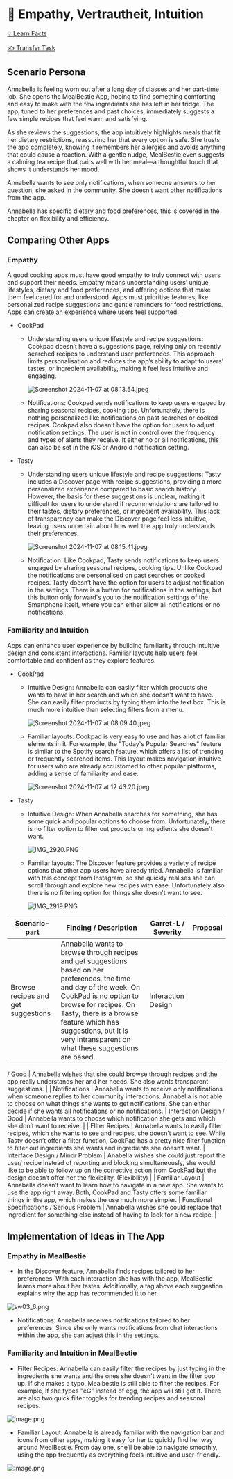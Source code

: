# 🫶 Empathy, Vertrautheit, Intuition

[💡 Learn Facts](LearnFacts/Learn%20Facts%20SW03.md)

[✍️ Transfer Task](TransferTasks/Transfer%20Task%20SW03.md)

## Scenario Persona

Annabella is feeling worn out after a long day of classes and her part-time job. She opens the MealBestie App, hoping to find something comforting and easy to make with the few ingredients she has left in her fridge. The app, tuned to her preferences and past choices, immediately suggests a few simple recipes that feel warm and satisfying.

As she reviews the suggestions, the app intuitively highlights meals that fit her dietary restrictions, reassuring her that every option is safe. She trusts the app completely, knowing it remembers her allergies and avoids anything that could cause a reaction. With a gentle nudge, MealBestie even suggests a calming tea recipe that pairs well with her meal—a thoughtful touch that shows it understands her mood.

Annabella wants to see only notifications, when someone answers to her question, she asked in the community. She doesn’t want other notifications from the app.

Annabella has specific dietary and food preferences, this is covered in the chapter on flexibility and efficiency.

## Comparing Other Apps

### Empathy

A good cooking apps must have good empathy to truly connect with users and support their needs. Empathy means understanding users’ unique lifestyles, dietary and food preferences, and offering options that make them feel cared for and understood. Apps must prioritise  features, like personalized recipe suggestions and gentle reminders for food restrictions. Apps can create an experience where users feel supported.

- CookPad
    - Understanding users unique lifestyle and recipe suggestions: Cookpad doesn’t have a suggestions page, relying only on recently searched recipes to understand user preferences. This approach limits personalisation and reduces the app’s ability to adapt to users’ tastes, or ingredient availability, making it feel less intuitive and engaging.
        
        ![Screenshot 2024-11-07 at 08.13.54.jpeg](Images/sw03/sw03_3.jpeg)
        
    - Notifications: Cookpad sends notifications to keep users engaged by sharing seasonal recipes, cooking tips. Unfortunately, there is nothing personalized like notifications on past searches or cooked recipes. Cookpad also doesn’t have the option for users to adjust notification settings. The user is not in control over the frequency and types of alerts they receive. It either no or all notifications, this can also be set in the iOS or Android notification setting.
- Tasty
    - Understanding users unique lifestyle and recipe suggestions: Tasty includes a Discover page with recipe suggestions, providing a more personalized experience compared to basic search history. However, the basis for these suggestions is unclear, making it difficult for users to understand if recommendations are tailored to their tastes, dietary preferences, or ingredient availability. This lack of transparency can make the Discover page feel less intuitive, leaving users uncertain about how well the app truly understands their preferences.
        
        ![Screenshot 2024-11-07 at 08.15.41.jpeg](Images/sw03/sw03_4.jpeg)
        
    - Notification: Like Cookpad, Tasty sends notifications to keep users engaged by sharing seasonal recipes, cooking tips. Unlike Cookpad the notifications are personalised on past searches or cooked recipes. Tasty doesn’t have the option for users to adjust notification in the settings. There is a button for notifications in the settings, but this button only forward's you to the notification settings of the Smartphone itself, where you can either allow all notifications or no notifications.

### Familiarity and Intuition

Apps can enhance user experience by building familiarity through intuitive design and consistent interactions. Familiar layouts help users feel comfortable and confident as they explore features. 

- CookPad
    - Intuitive Design: Annabella can easily filter which products she wants to have in her search and which she doesn't want to have. She can easily filter products by typing them into the text box. This is much more intuitive than selecting filters from a menu.
        
        ![Screenshot 2024-11-07 at 08.09.40.jpeg](Images/sw03/sw03_2.jpeg)
        
    - Familiar layouts: Cookpad is very easy to use and has a lot of familiar elements in it. For example, the "Today's Popular Searches" feature is similar to the Spotify search feature, which offers a list of trending or frequently searched items. This layout makes navigation intuitive for users who are already accustomed to other popular platforms, adding a sense of familiarity and ease.
        
        ![Screenshot 2024-11-07 at 12.43.20.jpeg](Images/sw03/sw03_5.jpeg)
        
- Tasty
    - Intuitive Design: When Annabella searches for something, she has some quick and popular options to choose from. Unfortunately, there is no filter option to filter out products or ingredients she doesn't want.
        
        ![IMG_2920.PNG](Images/sw04/sw04_21.png)
        
    - Familiar layouts: The Discover feature provides a variety of recipe options that other app users have already tried. Annabella is familiar with this concept from Instagram, so she quickly realises she can scroll through and explore new recipes with ease. Unfortunately also there is no filtering option for things she doesn't want to see.
        
        ![IMG_2919.PNG](Images/sw03/sw03_7.png)
        

| Scenario-part | Finding / Description | Garret-L / Severity | Proposal  |
| --- | --- | --- | --- |
| Browse recipes and get suggestions | Annabella wants to browse through recipes and get suggestions based on her preferences, the time and day of the week. On CookPad is no option to browse for recipes. On Tasty, there is a browse feature which has suggestions, but it is very intransparent  on what these suggestions are based. | Interaction Design 
/
Good  | Annabella wishes that she could browse through recipes and the app really understands her and her needs. She also wants transparent suggestions. |
| Notifications | Annabella wants to receive only notifications when someone replies to her community interactions. Annabella is not able to choose on what things she wants to get notifications. She can either decide if she wants all notifications or no notifications. | Interaction Design 
/
Good
 | Annabella wants to choose which notification she gets and which she don’t want to receive. |
| FIlter Recipes | Annabella wants to easily filter recipes, which she wants to see and recipes, she doesn’t want to see. While Tasty doesn’t offer a filter function, CookPad has a pretty nice filter function to filter out ingredients she wants and ingredients she doesn’t want. | Interface Design
/
Minor Problem
 | Anabella wishes she could just report the user/ recipe instead of reporting and blocking simultaneously, she would like to be able to follow up on the corrective action from CookPad but the design doesn‘t offer her the flexibility. (Flexibility) |
| Familiar Layout | Annabella doesn’t want to learn how to navigate in a new app. She wants to use the app right away. Both, CookPad and Tasty offers some familiar things in the app, which makes the use much more simpler. | Functional Specifications
/
Serious Problem | Annabella wishes she could replace that ingredient for something else instead of having to look for a new recipe. |

## Implementation of Ideas in The App

### Empathy in MealBestie

- In the Discover feature, Annabella finds recipes tailored to her preferences. With each interaction she has with the app, MealBestie learns more about her tastes. Additionally, a tag above each suggestion explains why the app has recommended it to her.

![sw03_6.png](Images/sw03/sw03_6.png)

- Notifications: Annabella receives notifications tailored to her preferences. Since she only wants notifications from chat interactions within the app, she can adjust this in the settings.

### Familiarity and Intuition in MealBestie

- Filter Recipes: Annabella can easily filter the recipes by just typing in the ingredients she wants and the ones she doesn't want in the filter pop up. If she makes a typo, Mealbestie is still able to filter the recipes. For example, if she types "eG" instead of egg, the app will still get it. There are also two quick filter toggles for trending recipes and seasonal recipes.

![image.png](Images/sw03/sw03_1.png)

- Familiar Layout: Annabella is already familiar with the navigation bar and icons from other apps, making it easy for her to quickly find her way around MealBestie. From day one, she’ll be able to navigate smoothly, using the app frequently as everything feels intuitive and user-friendly.

![image.png](Images/sw03/sw03_8.png)